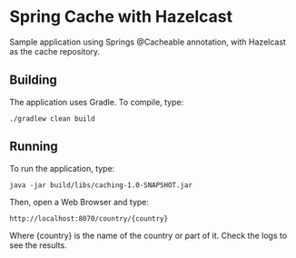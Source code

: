# Spring Cache with Hazelcast

Sample application using Springs @Cacheable annotation, with Hazelcast 
as the cache repository.

## Building

The application uses Gradle. To compile, type:

    ./gradlew clean build
    
    
## Running

To run the application, type:

    java -jar build/libs/caching-1.0-SNAPSHOT.jar
    
Then, open a Web Browser and type:

    http://localhost:8070/country/{country}
    
Where {country} is the name of the country or part of it. Check the logs to see the results.